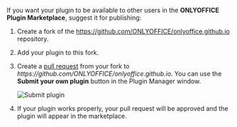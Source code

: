 If you want your plugin to be available to other users in the **ONLYOFFICE Plugin Marketplace**, suggest it for publishing:

1. Create a fork of the <https://github.com/ONLYOFFICE/onlyoffice.github.io> repository.

2. Add your plugin to this fork.

3. Create a [pull request](https://github.com/ONLYOFFICE/onlyoffice.github.io/pulls) from your fork to *https\://github.com/ONLYOFFICE/onlyoffice.github.io*. You can use the **Submit your own plugin** button in the Plugin Manager window.

   ![Submit plugin](/plugins/submit-plugin.png)

4. If your plugin works properly, your pull request will be approved and the plugin will appear in the marketplace.
